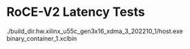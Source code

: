 # RoCE-V2 Latency Tests 

./build_dir.hw.xilinx_u55c_gen3x16_xdma_3_202210_1/host.exe binary_container_1.xclbin
